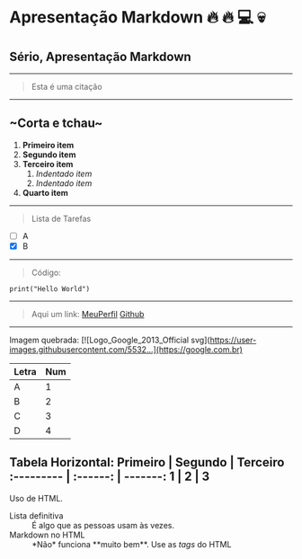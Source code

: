 # Apresentação Markdown :fire: :fire: :computer: :skull:
## Sério, Apresentação Markdown
---
> Esta é uma citação
---
~Corta e tchau~
---
1. **Primeiro item**
2. **Segundo item**
3. **Terceiro item**
    1. *Indentado item*
    2. *Indentado item*
4. **Quarto item**
---
> Lista de Tarefas
- [ ] A
- [x] B
---
> Código:
  ```
print("Hello World")
  ```
---
>Aqui um link:
[MeuPerfil](github.com/JotaHeartz)
[Github](github.com)
---

Imagem quebrada:
[![Logo_Google_2013_Official svg](https://user-images.githubusercontent.com/5532...](https://google.com.br)

Letra   | Num
------- | ------
A |1
B |2
C |3
D |4

Tabela Horizontal:
Primeiro | Segundo | Terceiro
:--------- | :------: | -------:
1 | 2 | 3
---
Uso de HTML.
<dl>
  <dt>Lista definitiva</dt>
  <dd>É algo que as pessoas usam às vezes.</dd>

  <dt>Markdown no HTML</dt>
  <dd>*Não* funciona **muito bem**. Use as <em>tags</em> do HTML</dd>
</dl>
